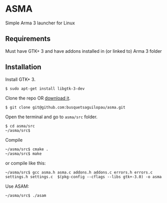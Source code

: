 # ASMA
Simple Arma 3 launcher for Linux

## Requirements
Must have GTK+ 3 and have addons installed in (or linked to) Arma 3 folder

## Installation

Install GTK+ 3.

```console
$ sudo apt-get install libgtk-3-dev
```

Clone the repo OR [download it](https://github.com/busquetsaguilopau/asma/archive/master.zip).

```console
$ git clone git@github.com:busquetsaguilopau/asma.git
```

Open the terminal and go to `asma/src` folder.

```console
$ cd asma/src
~/asma/src$
```

Compile

```console
~/asma/src$ cmake .
~/asma/src$ make
```

or compile like this:

```console
~/asma/src$ gcc asma.h asma.c addons.h addons.c errors.h errors.c settings.h settings.c  $(pkg-config --cflags --libs gtk+-3.0) -o asma
```

Use ASAM:

```console
~/asma/src$ ./asam
```
